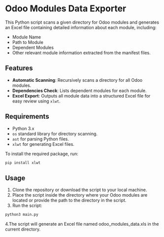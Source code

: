 # Odoo Modules Data Exporter

This Python script scans a given directory for Odoo modules and generates an Excel file containing detailed information about each module, including:

- Module Name
- Path to Module
- Dependent Modules
- Other relevant module information extracted from the manifest files.

## Features

- **Automatic Scanning**: Recursively scans a directory for all Odoo modules.
- **Dependencies Check**: Lists dependent modules for each module.
- **Excel Export**: Outputs all module data into a structured Excel file for easy review using `xlwt`.

## Requirements

- Python 3.x
- `os` standard library for directory scanning.
- `ast` for parsing Python files.
- `xlwt` for generating Excel files.

To install the required package, run:
```bash
pip install xlwt
```

## Usage

1. Clone the repository or download the script to your local machine.
2. Place the script inside the directory where your Odoo modules are located or provide the path to the directory in the script.
3. Run the script:
```bash
python3 main.py
```
4.The script will generate an Excel file named odoo_modules_data.xls in the current directory.
